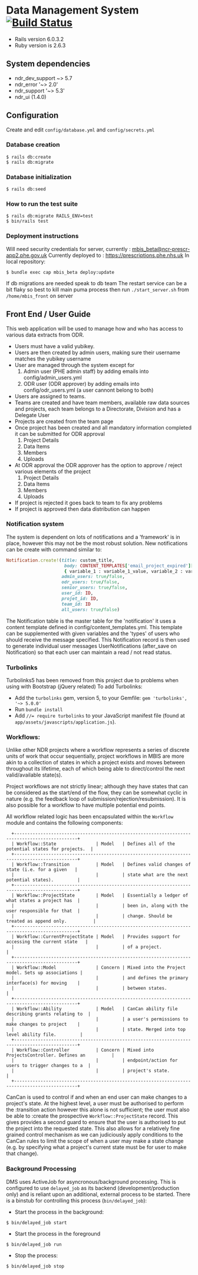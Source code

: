 # Data Management System [![Build Status](https://github.com/publichealthengland/data_management_system/workflows/Test/badge.svg)](https://github.com/publichealthengland/data_management_system/actions?query=workflow%3Atest)

* Rails version 6.0.3.2
* Ruby version is 2.6.3

## System dependencies

  * ndr_dev_support ~> 5.7
  * ndr_error '~> 2.0'
  * ndr_support '~> 5.3'
  * ndr_ui (1.4.0)

## Configuration

Create and edit `config/database.yml` and `config/secrets.yml`

### Database creation
```
$ rails db:create
$ rails db:migrate
```
### Database initialization
```
$ rails db:seed
```
### How to run the test suite
```
$ rails db:migrate RAILS_ENV=test
$ bin/rails test
```

### Deployment instructions
Will need security credentials for server, currently : mbis_beta@ncr-prescr-app2.phe.gov.uk
Currently deployed to : https://prescriptions.phe.nhs.uk
In local repository:
```
$ bundle exec cap mbis_beta deploy:update
```
If db migrations are needed speak to db team
The restart service can be a bit flaky so best to kill main puma process then run `./start_server.sh` from `/home/mbis_front` on server

## Front End / User Guide

This web application will be used to manage how and who has access to various data extracts from ODR.

- Users must have a valid yubikey.
- Users are then created by admin users, making sure their username matches the yubikey username
- User are managed through the system except for
  1. Admin user (PHE admin staff) by adding emails into config/admin_users.yml
  2. ODR user (ODR approver) by adding emails into config/odr_users.yml
  (a user cannont belong to both)
- Users are assigned to teams.
- Teams are created and have team members, available raw data sources and projects, each team belongs to a Directorate, Division and has a Delegate User
- Projects are created from the team page
- Once project has been created and all mandatory information completed it can be submitted for ODR approval
  1. Project Details
  2. Data Items
  3. Members
  4. Uploads
- At ODR approval the ODR approver has the option to approve / reject various elements of the project
  1. Project Details
  2. Data Items
  3. Members
  4. Uploads
- If project is rejected it goes back to team to fix any problems
- If project is approved then data distribution can happen

### Notification system
The system is dependent on lots of notifications and a 'framework' is in place, however this may not be the most robust solution.
New notifications can be create with command similar to:
```ruby
Notification.create!(title: custom_title,
                      body: CONTENT_TEMPLATES['email_project_expired']['body'] %
                      { variable_1 : variable_1_value, variable_2 : variable_2_value },
                     admin_users: true/false,
                     odr_users: true/false,
                     senior_users: true/false,
                     user_id: ID,
                     projet_id: ID,
                     team_id: ID
                     all_users: true/false)
```
The Notification table is the master table for the 'notification' it uses a content template defined in config/content_templates.yml.
This template can be supplemented with given variables and the 'types' of users who should receive the message specified.
This Notification record is then used to generate individual user messages UserNotifications (after_save on Notification) so that each user can maintain a read / not read status.

### Turbolinks
Turbolinks5 has been removed from this project due to problems when using with Bootstrap (jQuery related)
To add Turbolinks:
* Add the `turbolinks` gem, version 5, to your Gemfile: `gem 'turbolinks', '~> 5.0.0'`
* Run `bundle install`
* Add `//= require turbolinks` to your JavaScript manifest file (found at `app/assets/javascripts/application.js`).

### Workflows:
Unlike other NDR projects where a workflow represents a series of discrete units of work that
occur sequentially, project workflows in MBIS are more akin to a collection of states in which a
project exists and moves between throughout its lifetime, each of which being able to
direct/control the next valid/available state(s).

Project workflows are not strictly linear; although they have states that can be considered as
the start/end of the flow, they can be somewhat cyclic in nature (e.g. the feedback loop of
submission/rejection/resubmission). It is also possible for a workflow to have multiple potential
end points.

All workflow related logic has been encapsulated within the `Workflow` module and contains the
following components:
```
  +----------------------------------------------------------------------------------------------+
  | Workflow::State               | Model   | Defines all of the potential states for projects.  |
  +----------------------------------------------------------------------------------------------+
  | Workflow::Transition          | Model   | Defines valid changes of state (i.e. for a given   |
  |                               |         | state what are the next potential states).         |
  +----------------------------------------------------------------------------------------------+
  | Workflow::ProjectState        | Model   | Essentially a ledger of what states a project has  |
  |                               |         | been in, along with the user responsible for that  |
  |                               |         | change. Should be treated as append only.          |
  +----------------------------------------------------------------------------------------------+
  | Workflow::CurrentProjectState | Model   | Provides support for accessing the current state   |
  |                               |         | of a project.                                      |
  +----------------------------------------------------------------------------------------------+
  | Workflow::Model               | Concern | Mixed into the Project model. Sets up associations |
  |                               |         | and defines the primary interface(s) for moving    |
  |                               |         | between states.                                    |
  +----------------------------------------------------------------------------------------------+
  | Workflow::Ability             | Model   | CanCan ability file describing grants relating to  |
  |                               |         | a user's permissions to make changes to project    |
  |                               |         | state. Merged into top level ability file.         |
  +----------------------------------------------------------------------------------------------+
  | Workflow::Controller          | Concern | Mixed into ProjectsController. Defines an          |
  |                               |         | endpoint/action for users to trigger changes to a  |
  |                               |         | project's state.                                   |
  +----------------------------------------------------------------------------------------------+
```

CanCan is used to control if and when an end user can make changes to a project's state.
At the highest level, a user must be authorised to perform the :transition action however this
alone is not sufficient; the user must also be able to :create the prospective
`Workflow::ProjectState` record. This gives provides a second guard to ensure that the user is
authorised to put the project into the requested state. This also allows for a relatively fine
grained control mechanism as we can judiciously apply conditions to the CanCan rules to limit
the scope of when a user may make a state change (e.g. by specifying what a project's current
state must be for user to make that change).

### Background Processing
DMS uses ActiveJob for asyncronous/background processing. This is configured to use `delayed_job`
as its backend (development/production only) and is reliant upon an additional,
external process to be started. There is a binstub for controlling this process (`bin/delayed_job`):

- Start the process in the background:
```
$ bin/delayed_job start
```
- Start the process in the foreground
```
$ bin/delayed_job run
```
- Stop the process:
```
$ bin/delayed_job stop
```
